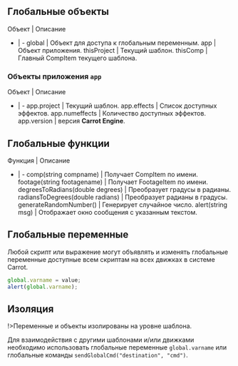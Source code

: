 ﻿## Глобальные объекты

Объект | Описание
- | -
global | Объект для доступа к глобальным переменным.
app | Объект приложения.
thisProject | Текущий шаблон.
thisComp | Главный CompItem текущего шаблона.

### Объекты приложения `app`

Объект | Описание
- | -
app.project | Текущий шаблон.
app.effects | Список доступных эффектов.
app.numeffects | Количество доступных эффектов.
app.version | версия **Carrot Engine**.

## Глобальные функции

Функция | Описание
- | -
comp(string compname) | Получает CompItem по имени.
footage(string footagename) | Получает FootageItem по имени.
degreesToRadians(double degrees) | Преобразует градусы в радианы.
radiansToDegrees(double radians) | Преобразует радианы в градусы.
generateRandomNumber() | Генерирует случайное число.
alert(string msg) | Отображает окно сообщения с указанным текстом.

## Глобальные переменные

Любой скрипт или выражение могут объявлять и изменять глобальные переменные доступные всем скриптам на всех движках в системе Carrot.

```javascript
global.varname = value;
alert(global.varname);
```

## Изоляция

!>Переменные и объекты изолированы на уровне шаблона. 

Для взаимодействия с другими шаблонами и/или движками необходимо использовать глобальные переменные ```global.varname``` или глобальные команды ```sendGlobalCmd("destination", "cmd")```.

[comment]: # (Выражения AE. добавить описание и пример взаимодействия с выражениями AE)
